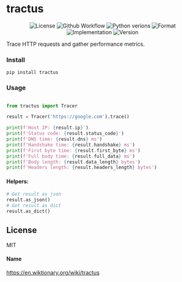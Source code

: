 # tractus

<p align="center">
  <img alt="License" src="https://img.shields.io/github/license/navid2zp/tractus?style=flat-square" />
  <img alt="Github Workflow" src="https://img.shields.io/github/workflow/status/navid2zp/tractus/tractus/main?style=flat-square" />
  <img alt="Python verions" src="https://img.shields.io/pypi/pyversions/tractus?style=flat-square" />
  <img alt="Format" src="https://img.shields.io/pypi/format/tractus?style=flat-square" />
  <img alt="Implementation" src="https://img.shields.io/pypi/implementation/tractus?style=flat-square" />
  <img alt="Version" src="https://img.shields.io/pypi/v/tractus?style=flat-square" />
</p>

Trace HTTP requests and gather performance metrics.

### Install

```
pip install tractus
```

### Usage

```python

from tractus import Tracer

result = Tracer('https://google.com').trace()

print(f'Host IP: {result.ip}')
print(f'Status code: {result.status_code}')
print(f'DNS time: {result.dns} ms')
print(f'Handshake time: {result.handshake} ms')
print(f'First byte time: {result.first_byte} ms')
print(f'Full body time: {result.full_data} ms')
print(f'Body length: {result.data_length} bytes')
print(f'Headers length: {result.headers_length} bytes')

```

#### Helpers:
```python
# Get result as json
result.as_json()
# Get result as dict
result.as_dict()
```

License
----
MIT

#### Name
https://en.wiktionary.org/wiki/tractus
